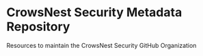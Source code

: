 # CrowsNest Security Metadata Repository

Resources to maintain the CrowsNest Security GitHub Organization
